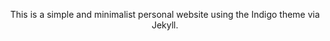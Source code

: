 
<p align="center">This is a simple and minimalist personal website using the Indigo theme via Jekyll.</p>
